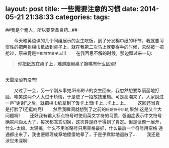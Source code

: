 layout: post
title: 一些需要注意的习惯
date: 2014-05-21 21:38:33
categories:
tags:
---
##我是个粗人，所以要常备良药...##
<!--more-->
&emsp;&emsp;今天和英语课的几个同组展示的女生吃饭，到了分发棉巾纸的环节，我就要习惯性的把两张棉巾纸放到桌子上。就在我第二次马上就要得手的时候，忽然被一把抢过，原来竟是`不能放在桌子上`!!!
&emsp;&emsp;在我百思不解的时候，那边飘过来一句:

>**你把纸放在桌子上，难道跟用桌子擦嘴有什么区别!**

<br/>
天雷滚滚有没有!

&emsp;&emsp;又过了一会，另一个刚从事完*阳光刷卡*的女生回来，我忽然想要华丽丽地打脸，嘲笑这两个人太过于矫情，于是使了一招故技重施。可是高潮来了，人家說过一声"谢谢"之后，就把棉巾纸拿到了饭卡上!饭卡上...卡上...上...
&emsp;&emsp;这回还当真是打脸了!还挺响亮!
&emsp;&emsp;然后我瞬间就想到了之前的`短信符号问题`,果然!这是又个大问题啊!
&emsp;&emsp;还好我有输入标点符号时使用英文字符的习惯，强迫症表示中文符号确实间距太大了，每次都乖乖切换，这次算是终于得到了肯定。但是话题一展开，什么`~`太娘、太轻挑，什么不用省略号只用空格最好，什么最后一个符号用空格 通通都出来了，我也便顺理成章地傻傻地晕了，于是乎默默地退散了...
&emsp;&emsp;我还是涉世未深啊!